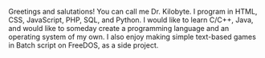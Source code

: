 Greetings and salutations! You can call me Dr. Kilobyte. I program in HTML, CSS, JavaScript, PHP, SQL, and Python. I would like to learn C/C++, Java, and would like to someday create a programming language and an operating system of my own. I also enjoy making simple text-based games in Batch script on FreeDOS, as a side project.

<!---
DrKilobyte/DrKilobyte is a ✨ special ✨ repository because its `README.md` (this file) appears on your GitHub profile.
You can click the Preview link to take a look at your changes.
--->
